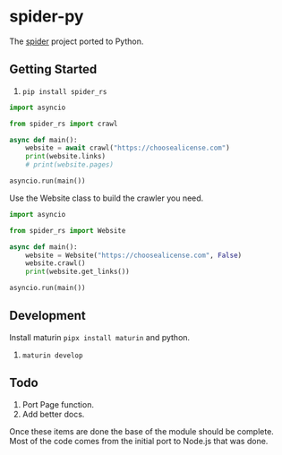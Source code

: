 # spider-py

The [spider](https://github.com/spider-rs/spider) project ported to Python.

## Getting Started

1. `pip install spider_rs`

```python
import asyncio

from spider_rs import crawl

async def main():
    website = await crawl("https://choosealicense.com")
    print(website.links)
    # print(website.pages)

asyncio.run(main())
```

Use the Website class to build the crawler you need.

```python
import asyncio

from spider_rs import Website

async def main():
    website = Website("https://choosealicense.com", False)
    website.crawl()
    print(website.get_links())

asyncio.run(main())
```

## Development

Install maturin `pipx install maturin` and python.

1. `maturin develop`

## Todo

1. Port Page function.
1. Add better docs.

Once these items are done the base of the module should be complete. Most of the code comes from the initial port to Node.js that was done.
